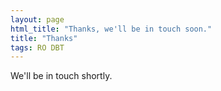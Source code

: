```yaml
---
layout: page
html_title: "Thanks, we'll be in touch soon."
title: "Thanks"
tags: RO DBT
---
```



We'll be in touch shortly.
